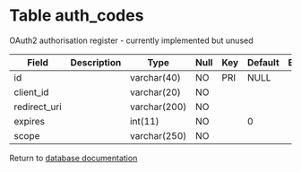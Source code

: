 Table auth_codes
================

OAuth2 authorisation register - currently implemented but unused

| Field         | Description | Type         | Null | Key | Default | Extra |
| ------------- | ----------- | ------------ | ---- | --- | ------- | ----- |
| id            |             | varchar(40)  | NO   | PRI | NULL    |       |
| client_id     |             | varchar(20)  | NO   |     |         |       |
| redirect_uri  |             | varchar(200) | NO   |     |         |       |
| expires       |             | int(11)      | NO   |     | 0       |       |
| scope         |             | varchar(250) | NO   |     |         |       |

Return to [database documentation](help/database)
